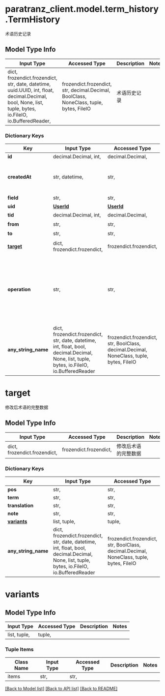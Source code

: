 # paratranz_client.model.term_history.TermHistory

术语历史记录

## Model Type Info
Input Type | Accessed Type | Description | Notes
------------ | ------------- | ------------- | -------------
dict, frozendict.frozendict, str, date, datetime, uuid.UUID, int, float, decimal.Decimal, bool, None, list, tuple, bytes, io.FileIO, io.BufferedReader,  | frozendict.frozendict, str, decimal.Decimal, BoolClass, NoneClass, tuple, bytes, FileIO | 术语历史记录 | 

### Dictionary Keys
Key | Input Type | Accessed Type | Description | Notes
------------ | ------------- | ------------- | ------------- | -------------
**id** | decimal.Decimal, int,  | decimal.Decimal,  |  | [optional] 
**createdAt** | str, datetime,  | str,  |  | [optional] value must conform to RFC-3339 date-time
**field** | str,  | str,  | 修改的字段 | [optional] 
**uid** | [**UserId**](UserId.md) | [**UserId**](UserId.md) |  | [optional] 
**tid** | decimal.Decimal, int,  | decimal.Decimal,  | 术语ID | [optional] 
**from** | str,  | str,  | 修改前的值 | [optional] 
**to** | str,  | str,  | 修改后的值 | [optional] 
**[target](#target)** | dict, frozendict.frozendict,  | frozendict.frozendict,  | 修改后术语的完整数据 | [optional] 
**operation** | str,  | str,  | 历史记录操作类型 | [optional] must be one of ["translate", "edit", "reset", "dispute", "review", "rollback", "lock", "hide", ] 
**any_string_name** | dict, frozendict.frozendict, str, date, datetime, int, float, bool, decimal.Decimal, None, list, tuple, bytes, io.FileIO, io.BufferedReader | frozendict.frozendict, str, BoolClass, decimal.Decimal, NoneClass, tuple, bytes, FileIO | any string name can be used but the value must be the correct type | [optional]

# target

修改后术语的完整数据

## Model Type Info
Input Type | Accessed Type | Description | Notes
------------ | ------------- | ------------- | -------------
dict, frozendict.frozendict,  | frozendict.frozendict,  | 修改后术语的完整数据 | 

### Dictionary Keys
Key | Input Type | Accessed Type | Description | Notes
------------ | ------------- | ------------- | ------------- | -------------
**pos** | str,  | str,  |  | [optional] 
**term** | str,  | str,  |  | [optional] 
**translation** | str,  | str,  |  | [optional] 
**note** | str,  | str,  |  | [optional] 
**[variants](#variants)** | list, tuple,  | tuple,  |  | [optional] 
**any_string_name** | dict, frozendict.frozendict, str, date, datetime, int, float, bool, decimal.Decimal, None, list, tuple, bytes, io.FileIO, io.BufferedReader | frozendict.frozendict, str, BoolClass, decimal.Decimal, NoneClass, tuple, bytes, FileIO | any string name can be used but the value must be the correct type | [optional]

# variants

## Model Type Info
Input Type | Accessed Type | Description | Notes
------------ | ------------- | ------------- | -------------
list, tuple,  | tuple,  |  | 

### Tuple Items
Class Name | Input Type | Accessed Type | Description | Notes
------------- | ------------- | ------------- | ------------- | -------------
items | str,  | str,  |  | 

[[Back to Model list]](../../README.md#documentation-for-models) [[Back to API list]](../../README.md#documentation-for-api-endpoints) [[Back to README]](../../README.md)

